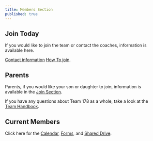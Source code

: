 ```yaml
---
title: Members Section
published: true
---
```

## Join Today

If you would like to join the team or contact the coaches, information is available here.

<a class="btn2" href= "http://www.farmingtonrobotics.org/members/communication">Contact information</a>  <a class="btn2" href="http://farmingtonrobotics.org/members/join">How To join</a>.  

## Parents
Parents, if you would like your son or daughter to join, information is available in the <a class="btn2" href="http://farmingtonrobotics.org/members/join">Join Section</a>.

If you have any questions about Team 178 as a whole, take a look at the
<a class="btn2" href="http://farmingtonrobotics.org/members/handbook">Team Handbook</a>.


## Current Members

Click here for the <a class="members_calendar" href="http://farmingtonrobotics.org/members/calendar">Calendar</a>, <a class="members_handbook" href="http://farmingtonrobotics.org/members/handbook">Forms</a>, and <a class="members_drive" href="http://farmingtonrobotics.org/members/drive">Shared Drive</a>.
